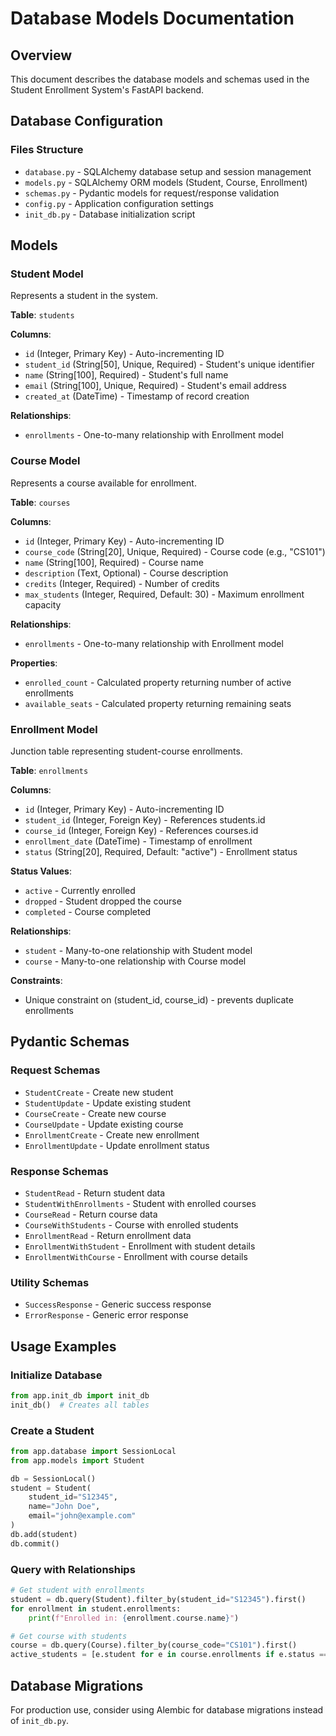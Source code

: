 # Database Models Documentation

## Overview
This document describes the database models and schemas used in the Student Enrollment System's FastAPI backend.

## Database Configuration

### Files Structure
- `database.py` - SQLAlchemy database setup and session management
- `models.py` - SQLAlchemy ORM models (Student, Course, Enrollment)
- `schemas.py` - Pydantic models for request/response validation
- `config.py` - Application configuration settings
- `init_db.py` - Database initialization script

## Models

### Student Model
Represents a student in the system.

**Table**: `students`

**Columns**:
- `id` (Integer, Primary Key) - Auto-incrementing ID
- `student_id` (String[50], Unique, Required) - Student's unique identifier
- `name` (String[100], Required) - Student's full name
- `email` (String[100], Unique, Required) - Student's email address
- `created_at` (DateTime) - Timestamp of record creation

**Relationships**:
- `enrollments` - One-to-many relationship with Enrollment model

### Course Model
Represents a course available for enrollment.

**Table**: `courses`

**Columns**:
- `id` (Integer, Primary Key) - Auto-incrementing ID
- `course_code` (String[20], Unique, Required) - Course code (e.g., "CS101")
- `name` (String[100], Required) - Course name
- `description` (Text, Optional) - Course description
- `credits` (Integer, Required) - Number of credits
- `max_students` (Integer, Required, Default: 30) - Maximum enrollment capacity

**Relationships**:
- `enrollments` - One-to-many relationship with Enrollment model

**Properties**:
- `enrolled_count` - Calculated property returning number of active enrollments
- `available_seats` - Calculated property returning remaining seats

### Enrollment Model
Junction table representing student-course enrollments.

**Table**: `enrollments`

**Columns**:
- `id` (Integer, Primary Key) - Auto-incrementing ID
- `student_id` (Integer, Foreign Key) - References students.id
- `course_id` (Integer, Foreign Key) - References courses.id
- `enrollment_date` (DateTime) - Timestamp of enrollment
- `status` (String[20], Required, Default: "active") - Enrollment status

**Status Values**:
- `active` - Currently enrolled
- `dropped` - Student dropped the course
- `completed` - Course completed

**Relationships**:
- `student` - Many-to-one relationship with Student model
- `course` - Many-to-one relationship with Course model

**Constraints**:
- Unique constraint on (student_id, course_id) - prevents duplicate enrollments

## Pydantic Schemas

### Request Schemas
- `StudentCreate` - Create new student
- `StudentUpdate` - Update existing student
- `CourseCreate` - Create new course
- `CourseUpdate` - Update existing course
- `EnrollmentCreate` - Create new enrollment
- `EnrollmentUpdate` - Update enrollment status

### Response Schemas
- `StudentRead` - Return student data
- `StudentWithEnrollments` - Student with enrolled courses
- `CourseRead` - Return course data
- `CourseWithStudents` - Course with enrolled students
- `EnrollmentRead` - Return enrollment data
- `EnrollmentWithStudent` - Enrollment with student details
- `EnrollmentWithCourse` - Enrollment with course details

### Utility Schemas
- `SuccessResponse` - Generic success response
- `ErrorResponse` - Generic error response

## Usage Examples

### Initialize Database
```python
from app.init_db import init_db
init_db()  # Creates all tables
```

### Create a Student
```python
from app.database import SessionLocal
from app.models import Student

db = SessionLocal()
student = Student(
    student_id="S12345",
    name="John Doe",
    email="john@example.com"
)
db.add(student)
db.commit()
```

### Query with Relationships
```python
# Get student with enrollments
student = db.query(Student).filter_by(student_id="S12345").first()
for enrollment in student.enrollments:
    print(f"Enrolled in: {enrollment.course.name}")

# Get course with students
course = db.query(Course).filter_by(course_code="CS101").first()
active_students = [e.student for e in course.enrollments if e.status == "active"]
```

## Database Migrations
For production use, consider using Alembic for database migrations instead of `init_db.py`.